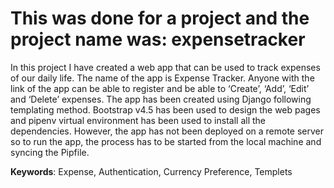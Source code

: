 # This was done for a project and the project name was: expensetracker

In this project I have created a web app that can be used to track expenses of our daily life. The
name of the app is Expense Tracker. Anyone with the link of the app can be able to register and
be able to ‘Create’, ‘Add’, ‘Edit’ and ‘Delete’ expenses.
The app has been created using Django following templating method. Bootstrap v4.5 has been
used to design the web pages and pipenv virtual environment has been used to install all the
dependencies. However, the app has not been deployed on a remote server so to run the app, the
process has to be started from the local machine and syncing the Pipfile.

**Keywords**: Expense, Authentication, Currency Preference, Templets
